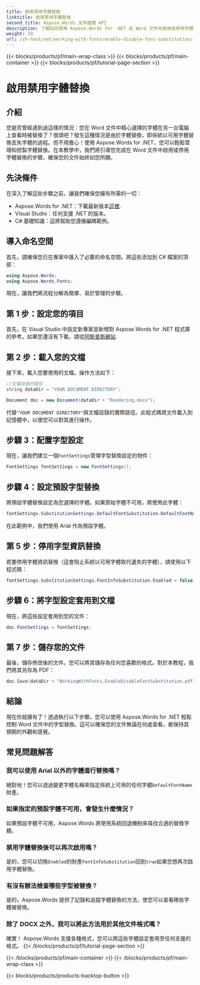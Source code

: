 ```yaml
---
title: 啟用禁用字體替換
linktitle: 啟用禁用字體替換
second_title: Aspose.Words 文件處理 API
description: 了解如何使用 Aspose.Words for .NET 在 Word 文件中啟用或停用字體替換。確保您的文件在所有平台上看起來一致。
weight: 10
url: /zh-hant/net/working-with-fonts/enable-disable-font-substitution/
---
```


{{< blocks/products/pf/main-wrap-class >}}
{{< blocks/products/pf/main-container >}}
{{< blocks/products/pf/tutorial-page-section >}}

# 啟用禁用字體替換

## 介紹

您是否曾經遇到過這樣的情況：您在 Word 文件中精心選擇的字體在另一台電腦上查看時被替換了？很煩吧？發生這種情況是由於字體替換，即係統以可用字體替換丟失字體的過程。但不用擔心！使用 Aspose.Words for .NET，您可以輕鬆管理和控製字體替換。在本教學中，我們將引導您完成在 Word 文件中啟用或停用字體替換的步驟，確保您的文件始終如您所願。

## 先決條件

在深入了解這些步驟之前，讓我們確保您擁有所需的一切：

-  Aspose.Words for .NET：下載最新版本[這裡](https://releases.aspose.com/words/net/).
- Visual Studio：任何支援 .NET 的版本。
- C# 基礎知識：這將幫助您遵循編碼範例。

## 導入命名空間

首先，請確保您已在專案中匯入了必要的命名空間。將這些添加到 C# 檔案的頂部：

```csharp
using Aspose.Words;
using Aspose.Words.Fonts;
```

現在，讓我們將流程分解為簡單、易於管理的步驟。

## 第 1 步：設定您的項目

首先，在 Visual Studio 中設定新專案並新增對 Aspose.Words for .NET 程式庫的參考。如果您還沒有下載，請從[阿斯普斯網站](https://releases.aspose.com/words/net/).

## 第 2 步：載入您的文檔

接下來，載入您要使用的文檔。操作方法如下：

```csharp
//文檔目錄的路徑
string dataDir = "YOUR DOCUMENT DIRECTORY";

Document doc = new Document(dataDir + "Rendering.docx");
```

代替`"YOUR DOCUMENT DIRECTORY"`與文檔目錄的實際路徑。此程式碼將文件載入到記憶體中，以便您可以對其進行操作。

## 步驟 3：配置字型設定

現在，讓我們建立一個`FontSettings`管理字型替換設定的物件：

```csharp
FontSettings fontSettings = new FontSettings();
```

## 步驟 4：設定預設字型替換

將預設字體替換設定為您選擇的字體。如果原始字體不可用，將使用此字體：

```csharp
fontSettings.SubstitutionSettings.DefaultFontSubstitution.DefaultFontName = "Arial";
```

在此範例中，我們使用 Arial 作為預設字體。

## 第 5 步：停用字型資訊替換

若要停用字體資訊替換（這會阻止系統以可用字體取代遺失的字體），請使用以下程式碼：

```csharp
fontSettings.SubstitutionSettings.FontInfoSubstitution.Enabled = false;
```

## 步驟 6：將字型設定套用到文檔

現在，將這些設定套用到您的文件：

```csharp
doc.FontSettings = fontSettings;
```

## 第 7 步：儲存您的文件

最後，儲存修改後的文件。您可以將其儲存為任何您喜歡的格式。對於本教程，我們將其另存為 PDF：

```csharp
doc.Save(dataDir + "WorkingWithFonts.EnableDisableFontSubstitution.pdf");
```

## 結論

現在你就擁有了！透過執行以下步驟，您可以使用 Aspose.Words for .NET 輕鬆控制 Word 文件中的字型替換。這可以確保您的文件無論在何處查看，都保持其預期的外觀和感覺。

## 常見問題解答

### 我可以使用 Arial 以外的字體進行替換嗎？

絕對地！您可以透過變更字體名稱來指定係統上可用的任何字體`DefaultFontName`財產。

### 如果指定的預設字體不可用，會發生什麼情況？

如果預設字體不可用，Aspose.Words 將使用系統回退機制來尋找合適的替換字體。

### 禁用字體替換後可以再次啟用嗎？

是的，您可以切換`Enabled`的財產`FontInfoSubstitution`回到`true`如果您想再次啟用字體替換。

### 有沒有辦法檢查哪些字型被替換？

是的，Aspose.Words 提供了記錄和追蹤字體替換的方法，使您可以查看哪些字體被替換。

### 除了 DOCX 之外，我可以將此方法用於其他文件格式嗎？

確實！ Aspose.Words 支援各種格式，您可以將這些字體設定套用至任何支援的格式。
{{< /blocks/products/pf/tutorial-page-section >}}

{{< /blocks/products/pf/main-container >}}
{{< /blocks/products/pf/main-wrap-class >}}

{{< blocks/products/products-backtop-button >}}
